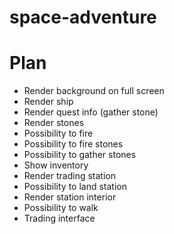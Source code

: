 # space-adventure

# Plan

- Render background on full screen
- Render ship
- Render quest info (gather stone)
- Render stones
- Possibility to fire
- Possibility to fire stones
- Possibility to gather stones
- Show inventory
- Render trading station
- Possibility to land station
- Render station interior
- Possibility to walk
- Trading interface
